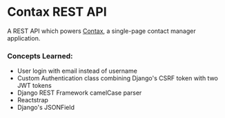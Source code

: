 # Contax REST API

A REST API which powers [Contax](https://contaxapp.netlify.app/), a single-page contact manager application.

### Concepts Learned:

- User login with email instead of username
- Custom Authentication class combining Django's CSRF token with two JWT tokens
- Django REST Framework camelCase parser
- Reactstrap
- Django's JSONField
